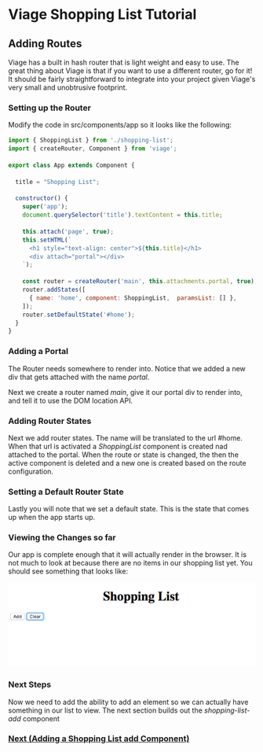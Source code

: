 # Viage Shopping List Tutorial

## Adding Routes
Viage has a built in hash router that is light weight and easy to use. The great thing about Viage is that if you want to use a different router, go for it! It should be fairly straightforward to integrate into your project given Viage's very small and unobtrusive footprint.

### Setting up the Router
Modify the code in src/components/app so it looks like the following:

```Javascript
import { ShoppingList } from './shopping-list';
import { createRouter, Component } from 'viage';

export class App extends Component {

  title = "Shopping List";

  constructor() {
    super('app');
    document.querySelector('title').textContent = this.title;

    this.attach('page', true);
    this.setHTML(`
      <h1 style="text-align: center">${this.title}</h1>
      <div attach="portal"></div>
    `);

    const router = createRouter('main', this.attachments.portal, true);
    router.addStates([
      { name: 'home', component: ShoppingList,  paramsList: [] },
    ]);
    router.setDefaultState('#home');
  }
}
```

### Adding a Portal
The Router needs somewhere to render into. Notice that we added a new div that gets attached with the name *portal*.

Next we create a router named *main*, give it our portal div to render into, and tell it to use the DOM location API.

### Adding Router States
Next we add router states. The name will be translated to the url #home. When that url is activated a *ShoppingList* component is created nad attached to the portal. When the route or state is changed, the then the active component is deleted and a new one is created based on the route configuration.

### Setting a Default Router State
Lastly you will note that we set a default state. This is the state that comes up when the app starts up.

### Viewing the Changes so far
Our app is complete enough that it will actually render in the browser. It is not much to look at because there are no items in our shopping list yet. You should see something that looks like:

![img1](img1.png)

### Next Steps
Now we need to add the ability to add an element so we can actually have something in our list to view. The next section builds out the *shopping-list-add* component

### [Next (Adding a Shopping List add Component)](shopping-list-add.md)